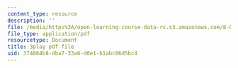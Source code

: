 ```yaml
---
content_type: resource
description: ''
file: /media/https%3A/open-learning-course-data-rc.s3.amazonaws.com/8-06-quantum-physics-iii-spring-2018/374864b8dba733a6d0e1b1abc06d5bc4_FXRRP-PB4Bk.pdf
file_type: application/pdf
resourcetype: Document
title: 3play pdf file
uid: 374864b8-dba7-33a6-d0e1-b1abc06d5bc4
---
```

